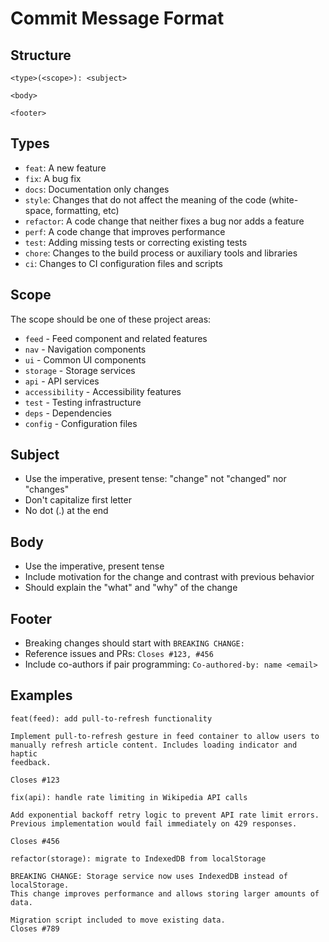 # Commit Message Format

## Structure
```
<type>(<scope>): <subject>

<body>

<footer>
```

## Types
- `feat`: A new feature
- `fix`: A bug fix
- `docs`: Documentation only changes
- `style`: Changes that do not affect the meaning of the code (white-space, formatting, etc)
- `refactor`: A code change that neither fixes a bug nor adds a feature
- `perf`: A code change that improves performance
- `test`: Adding missing tests or correcting existing tests
- `chore`: Changes to the build process or auxiliary tools and libraries
- `ci`: Changes to CI configuration files and scripts

## Scope
The scope should be one of these project areas:
- `feed` - Feed component and related features
- `nav` - Navigation components
- `ui` - Common UI components
- `storage` - Storage services
- `api` - API services
- `accessibility` - Accessibility features
- `test` - Testing infrastructure
- `deps` - Dependencies
- `config` - Configuration files

## Subject
- Use the imperative, present tense: "change" not "changed" nor "changes"
- Don't capitalize first letter
- No dot (.) at the end

## Body
- Use the imperative, present tense
- Include motivation for the change and contrast with previous behavior
- Should explain the "what" and "why" of the change

## Footer
- Breaking changes should start with `BREAKING CHANGE:`
- Reference issues and PRs: `Closes #123, #456`
- Include co-authors if pair programming: `Co-authored-by: name <email>`

## Examples
```
feat(feed): add pull-to-refresh functionality

Implement pull-to-refresh gesture in feed container to allow users to 
manually refresh article content. Includes loading indicator and haptic
feedback.

Closes #123
```

```
fix(api): handle rate limiting in Wikipedia API calls

Add exponential backoff retry logic to prevent API rate limit errors.
Previous implementation would fail immediately on 429 responses.

Closes #456
```

```
refactor(storage): migrate to IndexedDB from localStorage

BREAKING CHANGE: Storage service now uses IndexedDB instead of localStorage.
This change improves performance and allows storing larger amounts of data.

Migration script included to move existing data.
Closes #789
```